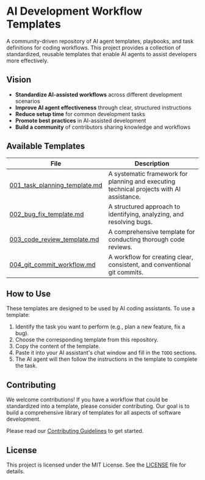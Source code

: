 # AI Development Workflow Templates

A community-driven repository of AI agent templates, playbooks, and task definitions for coding workflows. This project provides a collection of standardized, reusable templates that enable AI agents to assist developers more effectively.

## Vision

- **Standardize AI-assisted workflows** across different development scenarios
- **Improve AI agent effectiveness** through clear, structured instructions
- **Reduce setup time** for common development tasks
- **Promote best practices** in AI-assisted development
- **Build a community** of contributors sharing knowledge and workflows

## Available Templates

| File | Description |
| --- | --- |
| [001_task_planning_template.md](001_task_planning_template.md) | A systematic framework for planning and executing technical projects with AI assistance. |
| [002_bug_fix_template.md](002_bug_fix_template.md) | A structured approach to identifying, analyzing, and resolving bugs. |
| [003_code_review_template.md](003_code_review_template.md) | A comprehensive template for conducting thorough code reviews. |
| [004_git_commit_workflow.md](004_git_commit_workflow.md) | A workflow for creating clear, consistent, and conventional git commits. |

## How to Use

These templates are designed to be used by AI coding assistants. To use a template:

1.  Identify the task you want to perform (e.g., plan a new feature, fix a bug).
2.  Choose the corresponding template from this repository.
3.  Copy the content of the template.
4.  Paste it into your AI assistant's chat window and fill in the `TODO` sections.
5.  The AI agent will then follow the instructions in the template to complete the task.

## Contributing

We welcome contributions! If you have a workflow that could be standardized into a template, please consider contributing. Our goal is to build a comprehensive library of templates for all aspects of software development.

Please read our [Contributing Guidelines](CONTRIBUTORS.md) to get started.

## License

This project is licensed under the MIT License. See the [LICENSE](LICENSE) file for details.